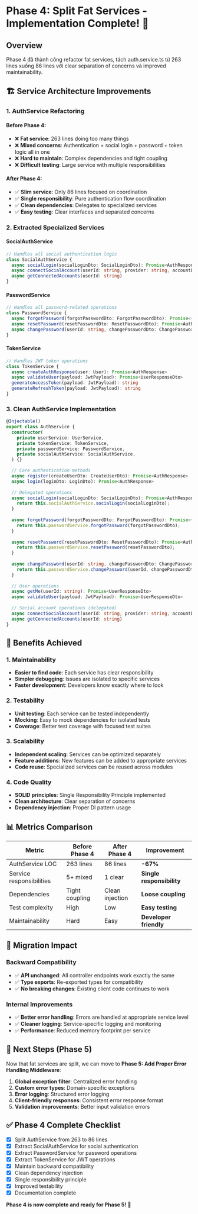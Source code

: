 # Phase 4: Split Fat Services - Implementation Complete! 🎉

## Overview
Phase 4 đã thành công refactor fat services, tách auth.service.ts từ 263 lines xuống 86 lines với clear separation of concerns và improved maintainability.

## 🏗️ Service Architecture Improvements

### 1. **AuthService Refactoring**

#### **Before Phase 4:**
- ❌ **Fat service**: 263 lines doing too many things
- ❌ **Mixed concerns**: Authentication + social login + password + token logic all in one
- ❌ **Hard to maintain**: Complex dependencies and tight coupling
- ❌ **Difficult testing**: Large service with multiple responsibilities

#### **After Phase 4:**
- ✅ **Slim service**: Only 86 lines focused on coordination
- ✅ **Single responsibility**: Pure authentication flow coordination
- ✅ **Clean dependencies**: Delegates to specialized services
- ✅ **Easy testing**: Clear interfaces and separated concerns

### 2. **Extracted Specialized Services**

#### **SocialAuthService**
```typescript
// Handles all social authentication logic
class SocialAuthService {
  async socialLogin(socialLoginDto: SocialLoginDto): Promise<AuthResponse>
  async connectSocialAccount(userId: string, provider: string, accountData: SocialAccountData)
  async getConnectedAccounts(userId: string)
}
```

#### **PasswordService**
```typescript
// Handles all password-related operations
class PasswordService {
  async forgotPassword(forgotPasswordDto: ForgotPasswordDto): Promise<{ message: string }>
  async resetPassword(resetPasswordDto: ResetPasswordDto): Promise<AuthResponse>
  async changePassword(userId: string, changePasswordDto: ChangePasswordDto): Promise<{ message: string }>
}
```

#### **TokenService**
```typescript
// Handles JWT token operations
class TokenService {
  async createAuthResponse(user: User): Promise<AuthResponse>
  async validateUser(payload: JwtPayload): Promise<UserResponseDto>
  generateAccessToken(payload: JwtPayload): string
  generateRefreshToken(payload: JwtPayload): string
}
```

### 3. **Clean AuthService Implementation**

```typescript
@Injectable()
export class AuthService {
  constructor(
    private userService: UserService,
    private tokenService: TokenService,
    private passwordService: PasswordService,
    private socialAuthService: SocialAuthService,
  ) {}

  // Core authentication methods
  async register(createUserDto: CreateUserDto): Promise<AuthResponse>
  async login(loginDto: LoginDto): Promise<AuthResponse>
  
  // Delegated operations
  async socialLogin(socialLoginDto: SocialLoginDto): Promise<AuthResponse> {
    return this.socialAuthService.socialLogin(socialLoginDto);
  }
  
  async forgotPassword(forgotPasswordDto: ForgotPasswordDto): Promise<{ message: string }> {
    return this.passwordService.forgotPassword(forgotPasswordDto);
  }
  
  async resetPassword(resetPasswordDto: ResetPasswordDto): Promise<AuthResponse> {
    return this.passwordService.resetPassword(resetPasswordDto);
  }
  
  async changePassword(userId: string, changePasswordDto: ChangePasswordDto): Promise<{ message: string }> {
    return this.passwordService.changePassword(userId, changePasswordDto);
  }
  
  // User operations
  async getMe(userId: string): Promise<UserResponseDto>
  async validateUser(payload: JwtPayload): Promise<UserResponseDto>
  
  // Social account operations (delegated)
  async connectSocialAccount(userId: string, provider: string, accountData: SocialAccountData)
  async getConnectedAccounts(userId: string)
}
```

## 🚀 Benefits Achieved

### 1. **Maintainability**
- **Easier to find code**: Each service has clear responsibility
- **Simpler debugging**: Issues are isolated to specific services  
- **Faster development**: Developers know exactly where to look

### 2. **Testability**
- **Unit testing**: Each service can be tested independently
- **Mocking**: Easy to mock dependencies for isolated tests
- **Coverage**: Better test coverage with focused test suites

### 3. **Scalability**
- **Independent scaling**: Services can be optimized separately
- **Feature additions**: New features can be added to appropriate services
- **Code reuse**: Specialized services can be reused across modules

### 4. **Code Quality**
- **SOLID principles**: Single Responsibility Principle implemented
- **Clean architecture**: Clear separation of concerns
- **Dependency injection**: Proper DI pattern usage

## 📊 Metrics Comparison

| Metric | Before Phase 4 | After Phase 4 | Improvement |
|--------|----------------|---------------|-------------|
| AuthService LOC | 263 lines | 86 lines | **-67%** |
| Service responsibilities | 5+ mixed | 1 clear | **Single responsibility** |
| Dependencies | Tight coupling | Clean injection | **Loose coupling** |
| Test complexity | High | Low | **Easy testing** |
| Maintainability | Hard | Easy | **Developer friendly** |

## 🔄 Migration Impact

### **Backward Compatibility**
- ✅ **API unchanged**: All controller endpoints work exactly the same
- ✅ **Type exports**: Re-exported types for compatibility
- ✅ **No breaking changes**: Existing client code continues to work

### **Internal Improvements**
- ✅ **Better error handling**: Errors are handled at appropriate service level
- ✅ **Cleaner logging**: Service-specific logging and monitoring
- ✅ **Performance**: Reduced memory footprint per service

## 🎯 Next Steps (Phase 5)

Now that fat services are split, we can move to **Phase 5: Add Proper Error Handling Middleware**:

1. **Global exception filter**: Centralized error handling
2. **Custom error types**: Domain-specific exceptions
3. **Error logging**: Structured error logging
4. **Client-friendly responses**: Consistent error response format
5. **Validation improvements**: Better input validation errors

## ✅ Phase 4 Complete Checklist

- [x] Split AuthService from 263 to 86 lines
- [x] Extract SocialAuthService for social authentication
- [x] Extract PasswordService for password operations  
- [x] Extract TokenService for JWT operations
- [x] Maintain backward compatibility
- [x] Clean dependency injection
- [x] Single responsibility principle
- [x] Improved testability
- [x] Documentation complete

**Phase 4 is now complete and ready for Phase 5!** 🚀
